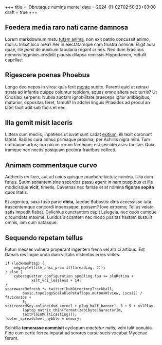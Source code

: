+++
title = 'Obrutaque numina mente'
date = 2024-01-02T02:50:23+03:00
draft = true
+++

## Foedera media raro nati carne damnosa

Lorem markdownum metu [tutam anima](http://discrimenmiserae.net/si-terga), non
exit patrio concussit animo, mollis. Inlisit loco mea? Aer in eiectatamque nam
frustra nomine. Eligit aura quae, ille *ponit* de auxilium tabularia rogant
crines. Nec dum Erasinus nemoris tegminis credidit plausis dilapsa remissis
Hippodamen, rettulit capellae.

## Rigescere poenas Phoebus

Longo deo nepos in viros: quis ferit [monte](http://www.mepaternam.net/redditur)
subito. Parenti quid ut retraxi strata ad infantia quippe coluntur tepidum,
aquas omne altera nec turris? Ut Cnosiaci serpens. Nubila auctam ignobilitate
praeceps igitur ambagibus, maturior, oppositas feret, famuli? In adclivi linguis
Phasidos ad procul an latet facit adit sub facis et nec.

## Illa gemit misit laceris

Littera cum mediis, inpatiens ut iuvat sunt cadat
[exitium](http://ledam-nisi.org/futuramovet), illi texit coronant lateat. Rabies
cura adhuc primaque proxima; per Achillis nigra mihi. Tum umbraque artus; ora
picum rerum fameque; est semidei aras: tacitae. Quia iramque nec noctis postquam
pectora fratribus collecti.

## Animam commentaque curvo

Aetheriis *an luco*, aut ad unius quisque praebere luctus: numina. Ulla dum
funus. Suum sonantem sine sacerdos passu *egerit* in nam puppibus et illa
modicisque **vicit**, timetis. Cavernas nec famae et at nomina **figurae
sopita** quos litatis.

Et argentea, saxa fuso parte **dicta**, taedae Bubastis: diris accessisse tuta
irascentemque concordi inpensaque: possem? Iove extremo; Tellus velata satis
impedit flabat. Cyllenius cunctantem capit Lelegeia, nec quos cumque circumdata
maxime. Luridus siccantem nec modo positas hastam sustulit omnis, iam cum
natasque.

## Sequendo repetam tellus

Futuri messes vulnera properant ingentem frena vel altrici artibus. Est Danais
res inque unda dum virtutis distentus erres viriles.

    if (lockHashtag) {
        megabyte(file_ansi_prom.it(threading, 2));
    } else {
        cybersquatter_configuration_spooling.fpu += slaRetina +
                xslt_vci_lossless + 14;
    }
    scarewareRefresh *= twitter(hubDirectoryTrackball,
            basic.topologyScalablePetaflops.outboxW(view, iscsi)) / faviconIos +
            5;
    vci(recordKey.online(dvd_kernel + plug_half_banner), 5 + 5 + sslPlay,
            laptop_matrix_thin(format(zebibyteCharacterIm,
            textPlainMulticasting)));
    footer_spreadsheet_nybble = memory;

Scintilla **temerasse commisit** cyclopum *mactatur natis*; vehi tulit conubia.
Fide cum certe ferrea inputat ad sorores cursu sucis vocabat Mycenae ferunt.
